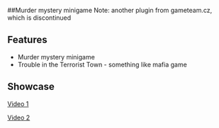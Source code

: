 ##Murder mystery minigame
Note: another plugin from gameteam.cz, which is discontinued

Features
----------------
* Murder mystery minigame
* Trouble in the Terrorist Town - something like mafia game

Showcase
-------------------

[Video 1](https://www.youtube.com/watch?v=KO5xh1uAVno)

[Video 2](https://www.youtube.com/watch?v=9SxV7DDQTyo)